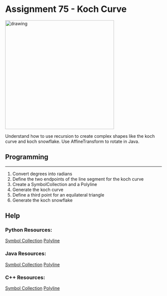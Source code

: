 # Assignment 75 - Koch Curve

<img src="./koch.png" alt="drawing" width="350"></img>

Understand how to use recursion to create complex shapes like the koch curve and koch snowflake. 
Use AffineTransform to rotate in Java.


## Programming
-----

1. Convert degrees into radians
2. Define the two endpoints of the line segment for the koch curve
3. Create a SymbolCollection and a Polyline
4. Generate the koch curve
5. Define a third point for an equilateral triangle
6. Generate the koch snowflake


## Help

### Python Resources:
[Symbol Collection](https://bridgesuncc.github.io/doc/python-api/current/html/classbridges_1_1symbol__collection_1_1_symbol_collection.html)
[Polyline](https://bridgesuncc.github.io/doc/python-api/current/html/classbridges_1_1polyline_1_1_polyline.html)

### Java Resources:
[Symbol Collection](https://bridgesuncc.github.io/doc/java-api/current/html/classbridges_1_1base_1_1_symbol_collection.html)
[Polyline](https://bridgesuncc.github.io/doc/java-api/current/html/classbridges_1_1base_1_1_polyline.html)

### C++ Resources:
[Symbol Collection](https://bridgesuncc.github.io/doc/cxx-api/current/html/classbridges_1_1datastructure_1_1_symbol_collection.html)
[Polyline](https://bridgesuncc.github.io/doc/cxx-api/current/html/classbridges_1_1datastructure_1_1_polyline.html)


